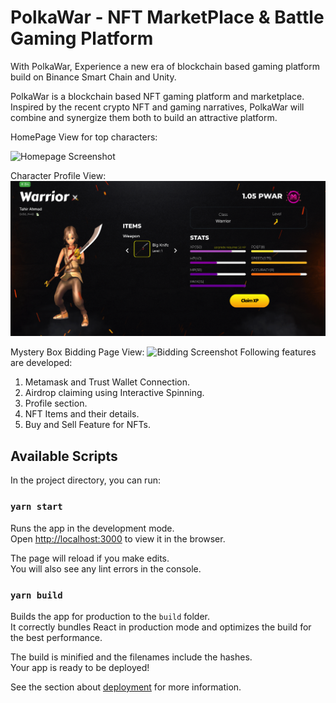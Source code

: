 # PolkaWar - NFT MarketPlace & Battle Gaming Platform

With PolkaWar, Experience a new era of blockchain based gaming platform build on Binance Smart Chain and Unity.

PolkaWar is a blockchain based NFT gaming platform and marketplace. Inspired by the recent crypto NFT and gaming narratives, PolkaWar will combine and synergize them both to build an attractive platform.

HomePage View for top characters:

![Homepage Screenshot](polkawar2.png)

Character Profile View:
![Profile Screenshot](polkawar1.png)

Mystery Box Bidding Page View:
![Bidding Screenshot](polkawar3.png)
Following features are developed:

1. Metamask and Trust Wallet Connection.
2. Airdrop claiming using Interactive Spinning.
3. Profile section.
4. NFT Items and their details.
5. Buy and Sell Feature for NFTs.

## Available Scripts

In the project directory, you can run:

### `yarn start`

Runs the app in the development mode.\
Open [http://localhost:3000](http://localhost:3000) to view it in the browser.

The page will reload if you make edits.\
You will also see any lint errors in the console.

### `yarn build`

Builds the app for production to the `build` folder.\
It correctly bundles React in production mode and optimizes the build for the best performance.

The build is minified and the filenames include the hashes.\
Your app is ready to be deployed!

See the section about [deployment](https://facebook.github.io/create-react-app/docs/deployment) for more information.
